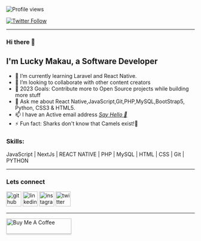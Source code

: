 ![Profile views](https://gpvc.arturio.dev/makaulucky)

[![Twitter Follow](https://img.shields.io/twitter/follow/makaulucky?color=1DA1F2&logo=twitter&style=for-the-badge)](https://twitter.com/intent/follow?original_referer=https%3A%2F%2Fgithub.com%2Fmakauluckyr&screen_name=makaulucky)
<hr>

### Hi there 👋  


## I'm Lucky Makau, a Software Developer

- 🌱 I’m currently learning Laravel and React Native.
- 👯 I’m looking to collaborate with other content creators
- 🥅 2023 Goals: Contribute more to Open Source projects while building more stuff
- 💬 Ask me about React Native,JavaScript,Git,PHP,MySQL,BootStrap5, Python, CSS3 & HTML5.
- 📫 I have an Active email address <a href="mailto:makaulucky5@gmail.com? subject={subject}&body={content}">
							<i class="fa fa-envelope"> Say Hello 👋  </i>
						</a>
- ⚡ Fun fact: Sharks don't know that Camels exist!🤣

### Skills: 
JavaScript | NextJs | REACT NATIVE | PHP | MySQL  | HTML | CSS | Git | PYTHON

<hr>


### Lets connect

[<img src='https://cdn.jsdelivr.net/npm/simple-icons@3.0.1/icons/github.svg' alt='github' height='40'>](https://github.com/makaulucky)  [<img src='https://cdn.jsdelivr.net/npm/simple-icons@3.0.1/icons/linkedin.svg' alt='linkedin' height='40'>](https://www.linkedin.com/in/makaulucky/)  [<img src='https://cdn.jsdelivr.net/npm/simple-icons@3.0.1/icons/instagram.svg' alt='instagram' height='40'>](https://www.instagram.com/lucky.makau/)  [<img src='https://cdn.jsdelivr.net/npm/simple-icons@3.0.1/icons/twitter.svg' alt='twitter' height='40'>](https://twitter.com/makaulucky) 


<hr>

<a href="https://www.buymeacoffee.com/makaulucky" target="_blank"><img src="https://www.buymeacoffee.com/assets/img/custom_images/orange_img.png" alt="Buy Me A Coffee" style="height: 41px !important;width: 174px !important;box-shadow: 0px 3px 2px 0px rgba(190, 190, 190, 0.5) !important;-webkit-box-shadow: 0px 3px 2px 0px rgba(190, 190, 190, 0.5) !important;" ></a>


